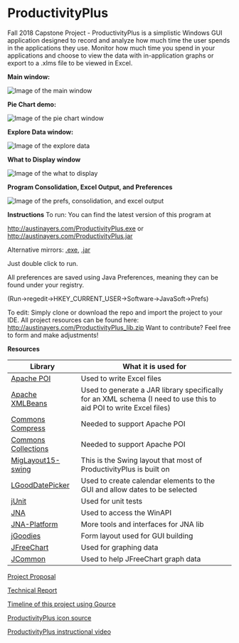 # ProductivityPlus
Fall 2018 Capstone Project - ProductivityPlus is a simplistic Windows GUI application designed to record and analyze how much time the user spends in the applications they use. Monitor how much time you spend in your applications and choose to view the data with in-application graphs or export to a .xlms file to be viewed in Excel. 

**Main window:**

![Image of the main window](http://austinayers.com/ProductivityPlusImages/main_window.png)

**Pie Chart demo:**

![Image of the pie chart window](http://austinayers.com/ProductivityPlusImages/graph_main.png)

**Explore Data window:**

![Image of the explore data](http://austinayers.com/ProductivityPlusImages/explore_data_combo.png)

**What to Display window**

![Image of the what to display](http://austinayers.com/ProductivityPlusImages/what_to_display.png)

**Program Consolidation, Excel Output, and Preferences**

![Image of the prefs, consolidation, and excel output](http://austinayers.com/ProductivityPlusImages/3_combo.png)


**Instructions**
To run:
You can find the latest version of this program at 

http://austinayers.com/ProductivityPlus.exe or http://austinayers.com/ProductivityPlus.jar

Alternative mirrors: [.exe](https://github.com/darrylayers/ProductivityPlus/tree/master/downloads/ProductivityPlus.exe), [.jar](https://github.com/darrylayers/ProductivityPlus/tree/master/downloads/ProductivityPlus.exe)

Just double click to run.

All preferences are saved using Java Preferences, meaning they can be found under your registry.

(Run->regedit->HKEY_CURRENT_USER->Software->JavaSoft->Prefs)

To edit:
Simply clone or download the repo and import the project to your IDE.
All project resources can be found here: http://austinayers.com/ProductivityPlus_lib.zip
Want to contribute? Feel free to form and make adjustments! 

**Resources**

Library | What it is used for
------------ | -------------
[Apache POI](https://poi.apache.org/) | Used to write Excel files 
[Apache XMLBeans](https://poi.apache.org/) | Used to generate a JAR library specifically for an XML schema (I need to use this to aid POI to write Excel files)
[Commons Compress](https://commons.apache.org/proper/commons-compress/) | Needed to support Apache POI
[Commons Collections](https://commons.apache.org/proper/commons-collections/) | Needed to support Apache POI
[MigLayout15-swing](https://sourceforge.net/projects/photoviewer/files/bot/1.0/miglayout15-swing.jar/download) | This is the Swing layout that most of ProductivityPlus is built on
[LGoodDatePicker](https://github.com/LGoodDatePicker/LGoodDatePicker) | Used to create calendar elements to the GUI and allow dates to be selected
[jUnit](https://junit.org/junit5/) | Used for unit tests
[JNA](https://github.com/java-native-access/jna) | Used to access the WinAPI
[JNA-Platform](https://github.com/java-native-access/jna) | More tools and interfaces for JNA lib
[jGoodies](http://www.jgoodies.com/) | Form layout used for GUI building
[JFreeChart](http://www.jfree.org/jfreechart/) | Used for graphing data
[JCommon](http://www.jfree.org/jcommon/) | Used to help JFreeChart graph data

[Project Proposal](https://github.com/darrylayers/ProductivityPlus/tree/master/downloads/ProjectProposal.pdf)

[Technical Report](https://github.com/darrylayers/ProductivityPlus/tree/master/downloads/TechnicalReport.pdf)

[Timeline of this project using Gource](http://austinayers.com/ProductivityPlusImages/gource.gif)

[ProductivityPlus icon source](https://openclipart.org/detail/152293/computer-chart)

[ProductivityPlus instructional video](https://www.youtube.com/watch?reload=9&v=FjxNHRp6bOw)


